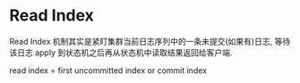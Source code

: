 # Read Index

Read Index 机制其实是紧盯集群当前日志序列中的一条未提交(如果有)日志, 等待该日志 apply 到状态机之后再从状态机中读取结果返回给客户端.

read index = first uncommitted index or commit index


